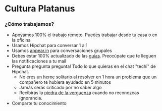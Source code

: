 Cultura Platanus
================

### ¿Cómo trabajamos?

* Apoyamos 100% el trabajo remoto. Puedes trabajar desde tu casa o en la oficina
* Usamos Hipchat para conversar 1 a 1
* Usamos [appear.in](http://appear.in) para conversaciones grupales
* Debes estar 100% actualizado de las [guias](http://www.github.com/platanus/la-guia). Preocúpate que te lleguen las notificaciones a tu mail
* Pregunta pregunta pregunta! Todo lo que quieras en el chat "techi" de Hipchat.
  * No eres un heroe solitario al resolver en 1 hora un problema que un compañero te hubiera ayudado en 5 minutos
  * Jamás serás criticado por no saber algo
  * Recibirás la [piedra de la verguenza](https://thelonious9.files.wordpress.com/2011/08/piedra.jpg) cuando no reconozcas ignorancia.
* Comparte tu conocimiento

